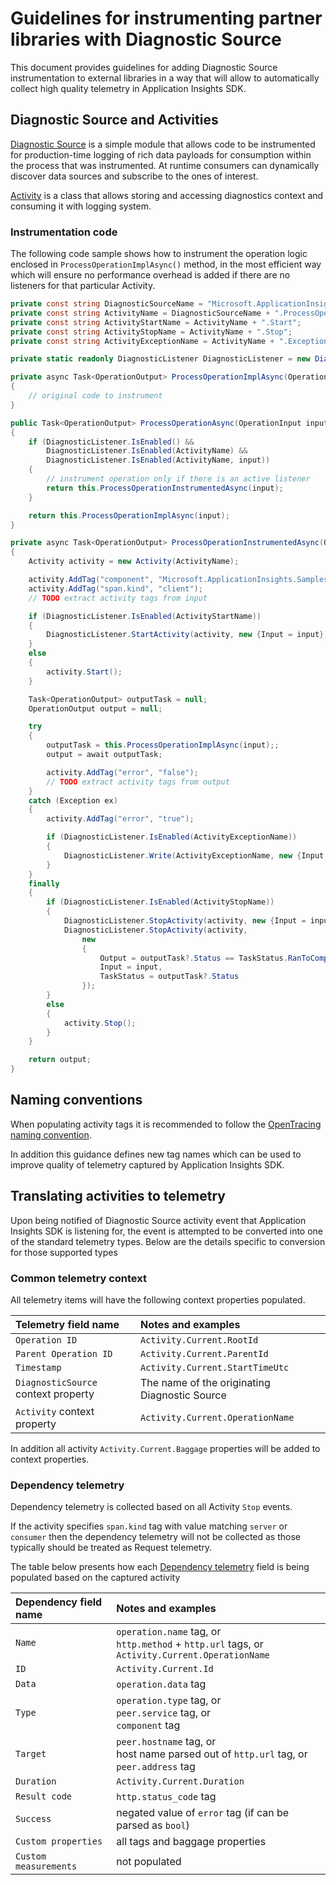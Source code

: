 # Guidelines for instrumenting partner libraries with Diagnostic Source 

This document provides guidelines for adding Diagnostic Source instrumentation to external libraries in a way that will allow to automatically collect high quality telemetry in Application Insights SDK.

## Diagnostic Source and Activities

[Diagnostic Source][DiagnosticSourceGuide] is a simple module that allows code to be instrumented for production-time logging of rich data payloads for consumption within the process that was instrumented. At runtime consumers can dynamically discover data sources and subscribe to the ones of interest.

[Activity][ActivityGuide] is a class that allows storing and accessing diagnostics context and consuming it with logging system.

### Instrumentation code

The following code sample shows how to instrument the operation logic enclosed in ```ProcessOperationImplAsync()``` method, in the most efficient way which will ensure no performance overhead is added if there are no listeners for that particular Activity.

```C#
private const string DiagnosticSourceName = "Microsoft.ApplicationInsights.Samples";
private const string ActivityName = DiagnosticSourceName + ".ProcessOperation";
private const string ActivityStartName = ActivityName + ".Start";
private const string ActivityStopName = ActivityName + ".Stop";
private const string ActivityExceptionName = ActivityName + ".Exception";

private static readonly DiagnosticListener DiagnosticListener = new DiagnosticListener(DiagnosticSourceName); 

private async Task<OperationOutput> ProcessOperationImplAsync(OperationInput input)
{
    // original code to instrument
}

public Task<OperationOutput> ProcessOperationAsync(OperationInput input)
{
    if (DiagnosticListener.IsEnabled() && 
        DiagnosticListener.IsEnabled(ActivityName) &&
        DiagnosticListener.IsEnabled(ActivityName, input))
    {
        // instrument operation only if there is an active listener
        return this.ProcessOperationInstrumentedAsync(input);
    }

    return this.ProcessOperationImplAsync(input);
}

private async Task<OperationOutput> ProcessOperationInstrumentedAsync(OperationInput input)
{
    Activity activity = new Activity(ActivityName);

    activity.AddTag("component", "Microsoft.ApplicationInsights.Samples");
    activity.AddTag("span.kind", "client");
    // TODO extract activity tags from input

    if (DiagnosticListener.IsEnabled(ActivityStartName))
    {
        DiagnosticListener.StartActivity(activity, new {Input = input});
    }
    else
    {
        activity.Start();
    }

    Task<OperationOutput> outputTask = null;
    OperationOutput output = null;

    try
    {
        outputTask = this.ProcessOperationImplAsync(input);;
        output = await outputTask;

        activity.AddTag("error", "false");
        // TODO extract activity tags from output
    }
    catch (Exception ex)
    {
        activity.AddTag("error", "true");

        if (DiagnosticListener.IsEnabled(ActivityExceptionName))
        {
            DiagnosticListener.Write(ActivityExceptionName, new {Input = input, Exception = ex});
        }
    }
    finally
    {
        if (DiagnosticListener.IsEnabled(ActivityStopName))
        {
            DiagnosticListener.StopActivity(activity, new {Input = input, Output = output});
            DiagnosticListener.StopActivity(activity,
                new
                {
                    Output = outputTask?.Status == TaskStatus.RanToCompletion ? output : null,
                    Input = input,
                    TaskStatus = outputTask?.Status
                });
        }
        else
        {
            activity.Stop();
        }
    }

    return output;
}
```

## Naming conventions

When populating activity tags it is recommended to follow the [OpenTracing naming convention][OpenTracingNamingConvention].

In addition this guidance defines new tag names which can be used to improve quality of telemetry captured by Application Insights SDK.

## Translating activities to telemetry

Upon being notified of Diagnostic Source activity event that Application Insights SDK is listening for, the event is attempted to be converted into one of the standard telemetry types. Below are the details specific to conversion for those supported types  

### Common telemetry context

All telemetry items will have the following context properties populated.

| Telemetry field name | Notes and examples |
|:--------------|:-------------------|
| `Operation ID` | ```Activity.Current.RootId``` |
| `Parent Operation ID` | ```Activity.Current.ParentId``` |
| `Timestamp` | ```Activity.Current.StartTimeUtc``` |
| `DiagnosticSource` context property | The name of the originating Diagnostic Source |
| `Activity` context property | ```Activity.Current.OperationName``` |

In addition all activity ```Activity.Current.Baggage``` properties will be added to context properties.

### Dependency telemetry

Dependency telemetry is collected based on all Activity `Stop` events. 

If the activity specifies `span.kind` tag with value matching `server` or `consumer` then the dependency telemetry will not be collected as those typically should be treated as Request telemetry.

The table below presents how each [Dependency telemetry][AIDataModelRdd] field is being populated based on the captured activity 

| Dependency field name | Notes and examples |
|:--------------|:-------------------|
| `Name` | `operation.name` tag, or <br/> `http.method` + `http.url` tags, or <br/> ```Activity.Current.OperationName``` |
| `ID` | ```Activity.Current.Id``` |
| `Data` | `operation.data` tag |
| `Type` | `operation.type` tag, or <br/> `peer.service` tag, or <br/> `component` tag |
| `Target` | `peer.hostname` tag, or <br/> host name parsed out of `http.url` tag, or <br/> `peer.address` tag |
| `Duration` | ```Activity.Current.Duration``` |
| `Result code` | `http.status_code` tag |
| `Success` | negated value of `error` tag (if can be parsed as ```bool```) |
| `Custom properties` | all tags and baggage properties |
| `Custom measurements` | not populated |


[DiagnosticSourceGuide]: https://github.com/dotnet/corefx/blob/master/src/System.Diagnostics.DiagnosticSource/src/DiagnosticSourceUsersGuide.md
[ActivityGuide]: https://github.com/dotnet/corefx/blob/master/src/System.Diagnostics.DiagnosticSource/src/ActivityUserGuide.md
[OpenTracingNamingConvention]: https://github.com/opentracing/specification/blob/master/semantic_conventions.md#span-tags-table
[AIDataModelRdd]: https://docs.microsoft.com/en-us/azure/application-insights/application-insights-data-model-dependency-telemetry

